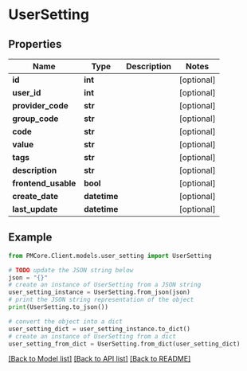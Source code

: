 # UserSetting


## Properties

Name | Type | Description | Notes
------------ | ------------- | ------------- | -------------
**id** | **int** |  | [optional] 
**user_id** | **int** |  | [optional] 
**provider_code** | **str** |  | [optional] 
**group_code** | **str** |  | [optional] 
**code** | **str** |  | [optional] 
**value** | **str** |  | [optional] 
**tags** | **str** |  | [optional] 
**description** | **str** |  | [optional] 
**frontend_usable** | **bool** |  | [optional] 
**create_date** | **datetime** |  | [optional] 
**last_update** | **datetime** |  | [optional] 

## Example

```python
from PMCore.Client.models.user_setting import UserSetting

# TODO update the JSON string below
json = "{}"
# create an instance of UserSetting from a JSON string
user_setting_instance = UserSetting.from_json(json)
# print the JSON string representation of the object
print(UserSetting.to_json())

# convert the object into a dict
user_setting_dict = user_setting_instance.to_dict()
# create an instance of UserSetting from a dict
user_setting_from_dict = UserSetting.from_dict(user_setting_dict)
```
[[Back to Model list]](../README.md#documentation-for-models) [[Back to API list]](../README.md#documentation-for-api-endpoints) [[Back to README]](../README.md)


